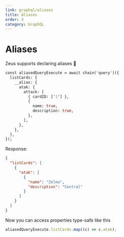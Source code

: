 ```yaml
---
link: graphql/aliases
title: Aliases
order: 3
category: GraphQL
---
```


# Aliases

Zeus supports declaring aliases 🥸

```graphql
const aliasedQueryExecute = await chain('query')({
  listCards: {
    __alias: {
      atak: {
        attack: [
          { cardID: ['1'] },
          {
            name: true,
            description: true,
          },
        ],
      },
    },
  },
});
```

Response:

```json
{
  "listCards": [
    {
      "atak": [
        {
          "name": "Zelma",
          "description": "Central"
        }
      ]
    }
  ]
}
```

Now you can access properties type-safe like this

```javascript
aliasedQueryExecute.listCards.map((c) => c.atak);
```
